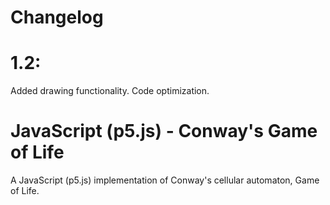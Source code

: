 # Changelog

# 1.2:

Added drawing functionality.
Code optimization.


# JavaScript (p5.js) - Conway's Game of Life

A JavaScript (p5.js) implementation of Conway's cellular automaton, Game of Life.
